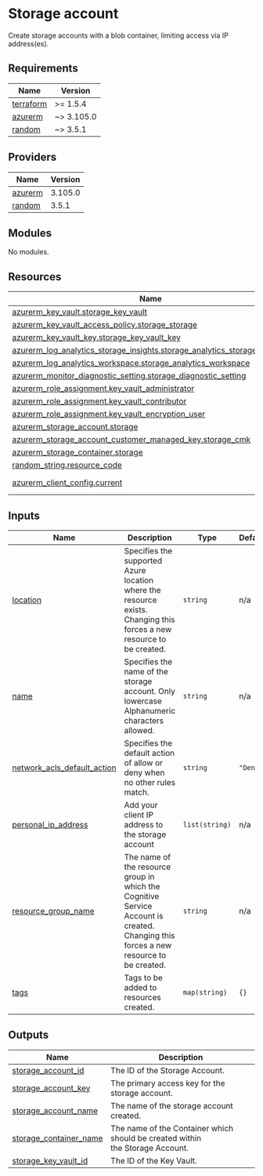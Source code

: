 # Storage account

Create storage accounts with a blob container, limiting access via IP address(es).

<!-- BEGINNING OF PRE-COMMIT-TERRAFORM DOCS HOOK --->
## Requirements

| Name | Version |
|------|---------|
| <a name="requirement_terraform"></a> [terraform](#requirement\_terraform) | >= 1.5.4 |
| <a name="requirement_azurerm"></a> [azurerm](#requirement\_azurerm) | ~> 3.105.0 |
| <a name="requirement_random"></a> [random](#requirement\_random) | ~> 3.5.1 |

## Providers

| Name | Version |
|------|---------|
| <a name="provider_azurerm"></a> [azurerm](#provider\_azurerm) | 3.105.0 |
| <a name="provider_random"></a> [random](#provider\_random) | 3.5.1 |

## Modules

No modules.

## Resources

| Name | Type |
|------|------|
| [azurerm_key_vault.storage_key_vault](https://registry.terraform.io/providers/hashicorp/azurerm/latest/docs/resources/key_vault) | resource |
| [azurerm_key_vault_access_policy.storage_storage](https://registry.terraform.io/providers/hashicorp/azurerm/latest/docs/resources/key_vault_access_policy) | resource |
| [azurerm_key_vault_key.storage_key_vault_key](https://registry.terraform.io/providers/hashicorp/azurerm/latest/docs/resources/key_vault_key) | resource |
| [azurerm_log_analytics_storage_insights.storage_analytics_storage_insights](https://registry.terraform.io/providers/hashicorp/azurerm/latest/docs/resources/log_analytics_storage_insights) | resource |
| [azurerm_log_analytics_workspace.storage_analytics_workspace](https://registry.terraform.io/providers/hashicorp/azurerm/latest/docs/resources/log_analytics_workspace) | resource |
| [azurerm_monitor_diagnostic_setting.storage_diagnostic_setting](https://registry.terraform.io/providers/hashicorp/azurerm/latest/docs/resources/monitor_diagnostic_setting) | resource |
| [azurerm_role_assignment.key_vault_administrator](https://registry.terraform.io/providers/hashicorp/azurerm/latest/docs/resources/role_assignment) | resource |
| [azurerm_role_assignment.key_vault_contributor](https://registry.terraform.io/providers/hashicorp/azurerm/latest/docs/resources/role_assignment) | resource |
| [azurerm_role_assignment.key_vault_encryption_user](https://registry.terraform.io/providers/hashicorp/azurerm/latest/docs/resources/role_assignment) | resource |
| [azurerm_storage_account.storage](https://registry.terraform.io/providers/hashicorp/azurerm/latest/docs/resources/storage_account) | resource |
| [azurerm_storage_account_customer_managed_key.storage_cmk](https://registry.terraform.io/providers/hashicorp/azurerm/latest/docs/resources/storage_account_customer_managed_key) | resource |
| [azurerm_storage_container.storage](https://registry.terraform.io/providers/hashicorp/azurerm/latest/docs/resources/storage_container) | resource |
| [random_string.resource_code](https://registry.terraform.io/providers/hashicorp/random/latest/docs/resources/string) | resource |
| [azurerm_client_config.current](https://registry.terraform.io/providers/hashicorp/azurerm/latest/docs/data-sources/client_config) | data source |

## Inputs

| Name | Description | Type | Default | Required |
|------|-------------|------|---------|:--------:|
| <a name="input_location"></a> [location](#input\_location) | Specifies the supported Azure location where the resource exists. <br>Changing this forces a new resource to be created. | `string` | n/a | yes |
| <a name="input_name"></a> [name](#input\_name) | Specifies the name of the storage account. Only lowercase Alphanumeric characters allowed. | `string` | n/a | yes |
| <a name="input_network_acls_default_action"></a> [network\_acls\_default\_action](#input\_network\_acls\_default\_action) | Specifies the default action of allow or deny when no other rules match. | `string` | `"Deny"` | no |
| <a name="input_personal_ip_address"></a> [personal\_ip\_address](#input\_personal\_ip\_address) | Add your client IP address to the storage account | `list(string)` | n/a | yes |
| <a name="input_resource_group_name"></a> [resource\_group\_name](#input\_resource\_group\_name) | The name of the resource group in which the Cognitive Service Account is created. <br>Changing this forces a new resource to be created. | `string` | n/a | yes |
| <a name="input_tags"></a> [tags](#input\_tags) | Tags to be added to resources created. | `map(string)` | `{}` | no |

## Outputs

| Name | Description |
|------|-------------|
| <a name="output_storage_account_id"></a> [storage\_account\_id](#output\_storage\_account\_id) | The ID of the Storage Account. |
| <a name="output_storage_account_key"></a> [storage\_account\_key](#output\_storage\_account\_key) | The primary access key for the storage account. |
| <a name="output_storage_account_name"></a> [storage\_account\_name](#output\_storage\_account\_name) | The name of the storage account created. |
| <a name="output_storage_container_name"></a> [storage\_container\_name](#output\_storage\_container\_name) | The name of the Container which should be created within <br>the Storage Account. |
| <a name="output_storage_key_vault_id"></a> [storage\_key\_vault\_id](#output\_storage\_key\_vault\_id) | The ID of the Key Vault. |
<!-- END OF PRE-COMMIT-TERRAFORM DOCS HOOK --->
